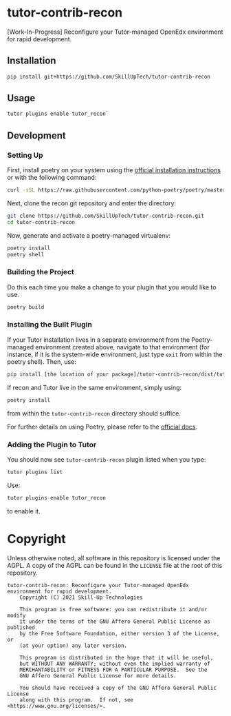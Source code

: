 # tutor-contrib-recon
[Work-In-Progress] Reconfigure your Tutor-managed OpenEdx environment for rapid development.

Installation
------------

```bash
pip install git+https://github.com/SkillUpTech/tutor-contrib-recon
```

Usage
-----

```bash
tutor plugins enable tutor_recon`
```

Development
-----------

### Setting Up

First, install poetry on your system using the [official installation instructions](https://python-poetry.org/docs/)
or with the following command:

```bash
curl -sSL https://raw.githubusercontent.com/python-poetry/poetry/master/install-poetry.py | python -
```

Next, clone the recon git repository and enter the directory:

```bash
git clone https://github.com/SkillUpTech/tutor-contrib-recon.git
cd tutor-contrib-recon
```

Now, generate and activate a poetry-managed virtualenv:

```bash
poetry install
poetry shell
```

### Building the Project

Do this each time you make a change to your plugin that you would like to use.

```bash
poetry build
```

### Installing the Built Plugin

If your Tutor installation lives in a separate environment from the Poetry-managed environment created above,
navigate to that environment (for instance, if it is the system-wide environment, just type `exit` from within the poetry shell).
Then, use:

```bash
pip install [the location of your package]/tutor-contrib-recon/dist/tutor_recon-[your current version].whl
```

If recon and Tutor live in the same environment, simply using:

```bash
poetry install
```

from within the `tutor-contrib-recon` directory should suffice.

For further details on using Poetry, please refer to the [official docs](https://python-poetry.org/docs/).

### Adding the Plugin to Tutor

You should now see `tutor-contrib-recon` plugin listed when you type:

```bash
tutor plugins list
```

Use:

```bash
tutor plugins enable tutor_recon
```

to enable it.

# Copyright

Unless otherwise noted, all software in this repository is licensed under the AGPL. 
A copy of the AGPL can be found in the `LICENSE` file at the root of this repository.

```
tutor-contrib-recon: Reconfigure your Tutor-managed OpenEdx environment for rapid development.
    Copyright (C) 2021 Skill-Up Technologies

    This program is free software: you can redistribute it and/or modify
    it under the terms of the GNU Affero General Public License as published
    by the Free Software Foundation, either version 3 of the License, or
    (at your option) any later version.

    This program is distributed in the hope that it will be useful,
    but WITHOUT ANY WARRANTY; without even the implied warranty of
    MERCHANTABILITY or FITNESS FOR A PARTICULAR PURPOSE.  See the
    GNU Affero General Public License for more details.

    You should have received a copy of the GNU Affero General Public License
    along with this program.  If not, see <https://www.gnu.org/licenses/>.
```
